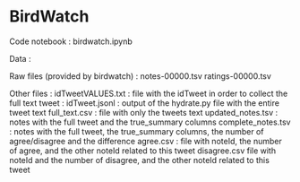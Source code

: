 # BirdWatch

Code notebook : birdwatch.ipynb

Data :

Raw files (provided by birdwatch) : 
notes-00000.tsv
ratings-00000.tsv

Other files : 
idTweetVALUES.txt : file with the idTweet in order to collect the full text tweet :
idTweet.jsonl : output of the hydrate.py file with the entire tweet text 
full_text.csv : file with only the tweets text
updated_notes.tsv : notes with the full tweet and the true_summary columns
complete_notes.tsv : notes with the full tweet, the true_summary columns, the number of agree/disagree and the difference 
agree.csv : file with noteId, the number of agree, and the other noteId related to this tweet
disagree.csv file with noteId and the number of disagree, and the other noteId related to this tweet
